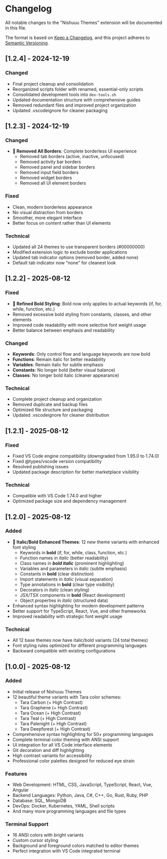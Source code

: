 # Changelog

All notable changes to the "Nishuuu Themes" extension will be documented in this file.

The format is based on [Keep a Changelog](https://keepachangelog.com/en/1.0.0/),
and this project adheres to [Semantic Versioning](https://semver.org/spec/v2.0.0.html).

## [1.2.4] - 2024-12-19

### Changed
- Final project cleanup and consolidation
- Reorganized scripts folder with renamed, essential-only scripts
- Consolidated development tools into `dev-tools.sh`
- Updated documentation structure with comprehensive guides
- Removed redundant files and improved project organization
- Updated .vscodeignore for cleaner packaging

## [1.2.3] - 2024-12-19

### Changed
- **🚫 Removed All Borders**: Complete borderless UI experience
  - Removed tab borders (active, inactive, unfocused)
  - Removed activity bar borders
  - Removed panel and sidebar borders
  - Removed input field borders
  - Removed widget borders
  - Removed all UI element borders

### Fixed
- Clean, modern borderless appearance
- No visual distraction from borders
- Smoother, more elegant interface
- Better focus on content rather than UI elements

### Technical
- Updated all 24 themes to use transparent borders (#00000000)
- Modified extension logic to exclude border applications
- Updated tab indicator options (removed border, added none)
- Default tab indicator now "none" for cleanest look

## [1.2.2] - 2025-08-12

### Fixed
- **🎯 Refined Bold Styling**: Bold now only applies to actual keywords (if, for, while, function, etc.)
- Removed excessive bold styling from constants, classes, and other elements
- Improved code readability with more selective font weight usage
- Better balance between emphasis and readability

### Changed
- **Keywords**: Only control flow and language keywords are now bold
- **Functions**: Remain italic for better readability
- **Variables**: Remain italic for subtle emphasis
- **Constants**: No longer bold (better visual balance)
- **Classes**: No longer bold italic (cleaner appearance)

### Technical
- Complete project cleanup and organization
- Removed duplicate and backup files
- Optimized file structure and packaging
- Updated .vscodeignore for cleaner distribution

## [1.2.1] - 2025-08-12

### Fixed
- Fixed VS Code engine compatibility (downgraded from 1.95.0 to 1.74.0)
- Fixed @types/vscode version compatibility
- Resolved publishing issues
- Updated package description for better marketplace visibility

### Technical
- Compatible with VS Code 1.74.0 and higher
- Optimized package size and dependency management

## [1.2.0] - 2025-08-12

### Added
- **🎨 Italic/Bold Enhanced Themes**: 12 new theme variants with enhanced font styling
  - Keywords in **bold** (if, for, while, class, function, etc.)
  - Function names in *italic* (better readability)
  - Class names in ***bold italic*** (prominent highlighting)
  - Variables and parameters in *italic* (subtle emphasis)
  - Constants in **bold** (clear distinction)
  - Import statements in *italic* (visual separation)
  - Type annotations in **bold** (clear type visibility)
  - Decorators in *italic* (clean styling)
  - JSX/TSX components in **bold** (React development)
  - Object properties in *italic* (structured data)
- Enhanced syntax highlighting for modern development patterns
- Better support for TypeScript, React, Vue, and other frameworks
- Improved readability with strategic font weight usage

### Technical
- All 12 base themes now have italic/bold variants (24 total themes)
- Font styling rules optimized for different programming languages
- Backward compatible with existing configurations

## [1.0.0] - 2025-08-12

### Added
- Initial release of Nishuuu Themes
- 12 beautiful theme variants with Tara color schemes:
  - Tara Carbon (+ High Contrast)
  - Tara Graphene (+ High Contrast)
  - Tara Ocean (+ High Contrast)
  - Tara Teal (+ High Contrast)
  - Tara Palenight (+ High Contrast)
  - Tara Deepforest (+ High Contrast)
- Comprehensive syntax highlighting for 50+ programming languages
- Complete terminal color theming with ANSI support
- UI integration for all VS Code interface elements
- Git decoration and diff highlighting
- High contrast variants for accessibility
- Professional color palettes designed for reduced eye strain

### Features
- Web Development: HTML, CSS, JavaScript, TypeScript, React, Vue, Angular
- Backend Languages: Python, Java, C#, C++, Go, Rust, Ruby, PHP
- Database: SQL, MongoDB
- DevOps: Docker, Kubernetes, YAML, Shell scripts
- And many more programming languages and file types

### Terminal Support
- 16 ANSI colors with bright variants
- Custom cursor styling
- Background and foreground colors matched to editor themes
- Perfect integration with VS Code integrated terminal
